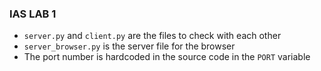 ### IAS LAB 1
* `server.py` and `client.py` are the files to check with each other
* `server_browser.py` is the server file for the browser
* The port number is hardcoded in the source code in the `PORT` variable
